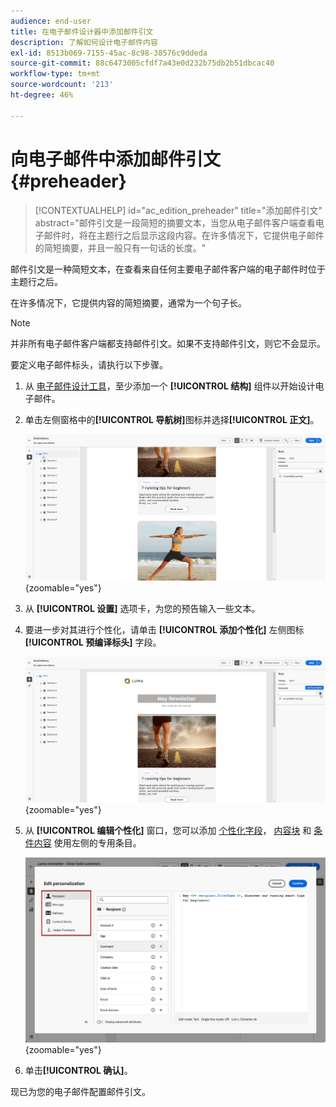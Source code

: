 ```yaml
---
audience: end-user
title: 在电子邮件设计器中添加邮件引文
description: 了解如何设计电子邮件内容
exl-id: 8513b069-7155-45ac-8c98-38576c9ddeda
source-git-commit: 88c6473005cfdf7a43e0d232b75db2b51dbcac40
workflow-type: tm+mt
source-wordcount: '213'
ht-degree: 46%

---
```


# 向电子邮件中添加邮件引文 {#preheader}

>[!CONTEXTUALHELP]
>id="ac_edition_preheader"
>title="添加邮件引文"
>abstract="邮件引文是一段简短的摘要文本，当您从电子邮件客户端查看电子邮件时，将在主题行之后显示这段内容。在许多情况下，它提供电子邮件的简短摘要，并且一般只有一句话的长度。"

邮件引文是一种简短文本，在查看来自任何主要电子邮件客户端的电子邮件时位于主题行之后。

在许多情况下，它提供内容的简短摘要，通常为一个句子长。

>[!NOTE]
>
>并非所有电子邮件客户端都支持邮件引文。如果不支持邮件引文，则它不会显示。

要定义电子邮件标头，请执行以下步骤。

1. 从 [电子邮件设计工具](create-email-content.md)，至少添加一个 **[!UICONTROL 结构]** 组件以开始设计电子邮件。

1. 单击左侧窗格中的&#x200B;**[!UICONTROL 导航树]**&#x200B;图标并选择&#x200B;**[!UICONTROL 正文]**。

   ![](assets/preheader_body.png){zoomable=&quot;yes&quot;}

1. 从 **[!UICONTROL 设置]** 选项卡，为您的预告输入一些文本。

1. 要进一步对其进行个性化，请单击 **[!UICONTROL 添加个性化]** 左侧图标 **[!UICONTROL 预编译标头]** 字段。

   ![](assets/preheader_body_settings.png){zoomable=&quot;yes&quot;}

1. 从 **[!UICONTROL 编辑个性化]** 窗口，您可以添加 [个性化字段](../personalization/personalize.md)， [内容块](../personalization/content-blocks.md) 和 [条件内容](../personalization/conditions.md) 使用左侧的专用条目。

   ![](assets/preheader_body_personalization.png){zoomable=&quot;yes&quot;}

1. 单击&#x200B;**[!UICONTROL 确认]**。

现已为您的电子邮件配置邮件引文。
